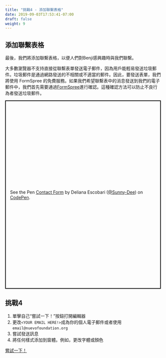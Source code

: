 ```yaml
---
title: "挑戰4 - 添加聯繫表格"
date: 2019-09-03T17:53:41-07:00
draft: false
weight: 9
---
```


## 添加聯繫表格

最後，我們將添加聯繫表格，以便人們對Benji感興趣時與我們聯繫。

大多數瀏覽器不支持直接從聯繫表單發送電子郵件，因為用戶能輕易發送垃圾郵件。垃圾郵件是通過網路發送的不相關或不適當的郵件。因此，要發送表單，我們將使用 FormSpree 的免費服務。如果我們希望聯繫表中的消息發送到我們的電子郵件中，我們首先需要通過[FormSpree](https://formspree.io/)進行確認。這種確認方法可以防止不良行為者發送垃圾郵件。

<p class="codepen" data-height="607" data-theme-id="dark" data-default-tab="html,result" data-user="Sunny-Dee" data-slug-hash="ywJggd" style="height: 607px; box-sizing: border-box; display: flex; align-items: center; justify-content: center; border: 2px solid black; margin: 1em 0; padding: 1em;" data-pen-title="Contact Form">
    <span>See the Pen <a href="https://codepen.io/Sunny-Dee/pen/ywJggd/">Contact Form</a> by Deliana Escobari (<a href="https://codepen.io/Sunny-Dee">@Sunny-Dee</a>)
    on <a href="https://codepen.io">CodePen</a>.</span></p>
<script async src="//assets.codepen.io/assets/embed/ei.js"></script>

## 挑戰4

1.	單擊自己“嘗試一下！”按鈕打開編輯器
2.	更改`<YOUR EMAIL HERE!>`成為你的個人電子郵件或者使用`email@nuevofoundation.org`
3.	嘗試發送訊息
4.	將任何樣式添加到窗體。例如，更改字體或顏色

<a class="my-2 mx-4 btn btn-info" href="https://codepen.io/Sunny-Dee/pen/KEyGZo" target="_blank">嘗試一下！</a>
